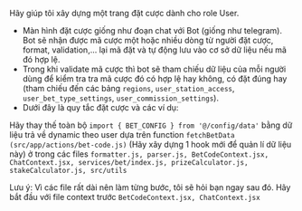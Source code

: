 <!-- Xây dựng trang kết quả xổ số cho role Super Admin và Admin:

- Trang bao gồm các chức năng lấy kết quả xổ số theo 3 miền Bắc, Miền Trung và
  Miền Nam.

Lịch có kết quả xổ số trong ngày:

- Miền Nam: 16h30
- Miền Trung: 17h15
- Miền Bắc: 18h00 -->

<!-- Tôi muốn xây dựng trang lấy kết qủa xổ số cho role Super Admin, Admin, và User.

- Trang bao gồm kết quả xổ số theo 3 miền Bắc, Miền Trung và Miền Nam.
- Hệ thống sẽ tự động lấy kết quả xổ số từ bên thứ 3 và lưu vào cơ sở dữ liệu.
  Nếu dữ liệu đã có trong cơ sở dữ liệu thì không cần lấy lại.
- Dưới đây là script để lầy kết quả xổ số từ bên thứ 3, bạn có thể map nó thành
  code chạy phù hợp với hệ thống `result_crawler.js`. Còn `ketqua_xoso.json` là
  kết quả JSON sau khi chạy script này. -->

Hãy giúp tôi xây dựng một trang đặt cược dành cho role User.

- Màn hình đặt cược giống như đoạn chat với Bot (giống như telegram). Bot sẽ
  nhận được mã cược một hoặc nhiều dòng từ người đặt cược, format,
  validation,... lại mã đặt và tự động lưu vào cơ sở dữ liệu nếu mã đó hợp lệ.
- Trong khi validate mã cược thì bot sẽ tham chiếu dữ liệu của mỗi người dùng để
  kiểm tra tra mã cược đó có hợp lệ hay không, có đặt đúng hay (tham chiếu đến
  các bảng `regions`, `user_station_access`, `user_bet_type_settings`,
  `user_commission_settings`).
- Dưới đây là quy tắc đặt cược và các ví dụ:

Hãy thay thế toàn bộ `import { BET_CONFIG } from '@/config/data'` bằng dữ liệu
trả về dynamic theo user dựa trên function
`fetchBetData (src/app/actions/bet-code.js)` (Hãy xây dựng 1 hook mới để quản lí
dữ liệu này) ở trong các files
`formatter.js, parser.js, BetCodeContext.jsx, ChatContext.jsx, services/bet/index.js, prizeCalculator.js, stakeCalculator.js, src/utils`

Lưu ý: Vì các file rất dài nên làm từng bước, tôi sẽ hỏi bạn ngay sau đó. Hãy
bắt đầu với file context trước `BetCodeContext.jsx, ChatContext.jsx`
